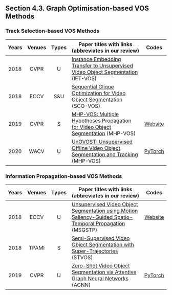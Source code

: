 ## Section 4.3. Graph Optimisation-based VOS Methods

### Track Selection-based VOS Methods
|Years|Venues|Types|Paper titles with links (abbreviates in our review)|Codes|
|:-:|:-:|:-:|---|:-:|
|2018|CVPR|U|[Instance Embedding Transfer to Unsupervised Video Object Segmentation](https://openaccess.thecvf.com/content_cvpr_2018/papers/Li_Instance_Embedding_Transfer_CVPR_2018_paper.pdf) (IET-VOS)||
|2018|ECCV|S&U|[Sequential Clique Optimization for Video Object Segmentation](https://openaccess.thecvf.com/content_ECCV_2018/papers/Yeong_Jun_Koh_Sequential_Clique_Optimization_ECCV_2018_paper.pdf) (SCO-VOS)||
|2019|CVPR|S|[MHP-VOS: Multiple Hypotheses Propagation for Video Object Segmentation](https://openaccess.thecvf.com/content_CVPR_2019/papers/Xu_MHP-VOS_Multiple_Hypotheses_Propagation_for_Video_Object_Segmentation_CVPR_2019_paper.pdf) (MHP-VOS)|[Website](https://github.com/shuangjiexu/MHP-VOS)|
|2020|WACV|U|[UnOVOST: Unsupervised Offline Video Object Segmentation and Tracking](https://openaccess.thecvf.com/content_WACV_2020/papers/Luiten_UnOVOST_Unsupervised_Offline_Video_Object_Segmentation_and_Tracking_WACV_2020_paper.pdf) (MHP-VOS)|[PyTorch](https://github.com/idilesenzulfikar/UNOVOST)|

### Information Propagation-based VOS Methods
|Years|Venues|Types|Paper titles with links (abbreviates in our review)|Codes|
|:-:|:-:|:-:|---|:-:|
|2018|ECCV|U|[Unsupervised Video Object Segmentation using Motion Saliency-Guided Spatio-Temporal Propagation](https://openaccess.thecvf.com/content_ECCV_2018/papers/Yuan-Ting_Hu_Unsupervised_Video_Object_ECCV_2018_paper.pdf) (MSGSTP)|[Website](https://sites.google.com/view/unsupervisedvos)|
|2018|TPAMI|S|[Semi-Supervised Video Object Segmentation with Super-Trajectories](https://ieeexplore.ieee.org/abstract/document/8325298) (STVOS)||
|2019|CVPR|U|[Zero-Shot Video Object Segmentation via Attentive Graph Neural Networks](https://openaccess.thecvf.com/content_ICCV_2019/papers/Wang_Zero-Shot_Video_Object_Segmentation_via_Attentive_Graph_Neural_Networks_ICCV_2019_paper.pdf) (AGNN)|[PyTorch](https://github.com/carrierlxk/AGNN)|



